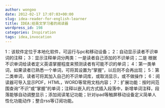 ```yaml
---
author: wongoo
date: 2012-02-17 17:07:03+00:00
slug: idea-reader-for-english-learner
title: IDEA:给英文学习者的阅读器
wordpress_id: 198
categories: Inspiration
tags: idea,invocation
---
```



1：该软件定位于本地化软件，可运行与pc和移动设备；
2：自动显示读者不识单词的注释；
3：显示注释单词分两类：一是读者自己添加的不识单词；二是
根据不识单词给读者定义英语掌握程度来预测读者有可能不识的单词；
4：第一类单词，如果读者已熟悉一个单词，可将其设置为“掌握”，以后则不会再出现；
5：第二类单词，读者可将其加入自己的不识单词库，或取消显示，或不做操作；
6：阅读器可导入显示PDF，HTML，WORD等常用文档内容；
7：扩展功能：按时间范围查询“不识”或“掌握”的单词；注释以嵌入的方式插入段落中，新增单词注释，段落能够自动调整显示；添加阅读笔记功能；针对ipad等触屏移动设备定义简单人性化功能动作；整合rss等订阅功能。

